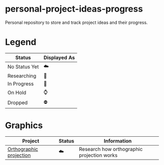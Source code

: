 # personal-project-ideas-progress
Personal repository to store and track project ideas and their progress.

# Legend 
Status | Displayed As |
--------------- |  ----- |
No Status Yet | :cloud: |
Researching | :mag_right: |
In Progress | :construction: |
On Hold | :watch: |
Dropped | :no_entry: |


# Graphics
Project | Status | Information |
-|-|-|
[Orthographic projection](https://en.wikipedia.org/wiki/Orthographic_projection)  | :cloud: | Research how orthographic projection works |
